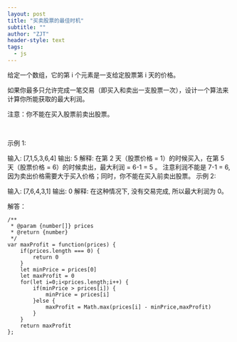 ```yaml
---
layout: post
title: "买卖股票的最佳时机"
subtitle: ""
author: "ZJT"
header-style: text
tags:
  - js
---
```


给定一个数组，它的第 i 个元素是一支给定股票第 i 天的价格。

如果你最多只允许完成一笔交易（即买入和卖出一支股票一次），设计一个算法来计算你所能获取的最大利润。

注意：你不能在买入股票前卖出股票。

 

示例 1:

输入: [7,1,5,3,6,4]
输出: 5
解释: 在第 2 天（股票价格 = 1）的时候买入，在第 5 天（股票价格 = 6）的时候卖出，最大利润 = 6-1 = 5 。
     注意利润不能是 7-1 = 6, 因为卖出价格需要大于买入价格；同时，你不能在买入前卖出股票。
示例 2:

输入: [7,6,4,3,1]
输出: 0
解释: 在这种情况下, 没有交易完成, 所以最大利润为 0。

解答：
```
/**
 * @param {number[]} prices
 * @return {number}
 */
var maxProfit = function(prices) {
    if(prices.length === 0) {
        return 0
    }
    let minPrice = prices[0]
    let maxProfit = 0
    for(let i=0;i<prices.length;i++) {
        if(minPrice > prices[i]) {
            minPrice = prices[i]
        }else {
            maxProfit = Math.max(prices[i] - minPrice,maxProfit)
        }
    }
    return maxProfit
};
```
